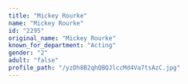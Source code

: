```yaml
---
title: "Mickey Rourke"
name: "Mickey Rourke"
id: "2295"
original_name: "Mickey Rourke"
known_for_department: "Acting"
gender: "2"
adult: "false"
profile_path: "/yzDh8B2qhQBQJlccMd4Va7tsAzC.jpg"
---
```

